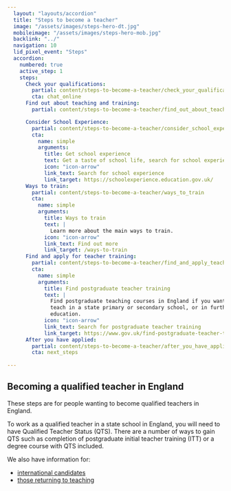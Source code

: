 ```yaml
---
  layout: "layouts/accordion"
  title: "Steps to become a teacher"
  image: "/assets/images/steps-hero-dt.jpg"
  mobileimage: "/assets/images/steps-hero-mob.jpg"
  backlink: "../"
  navigation: 10
  lid_pixel_event: "Steps"
  accordion:
    numbered: true
    active_step: 1
    steps:
      Check your qualifications:
        partial: content/steps-to-become-a-teacher/check_your_qualifications
        cta: chat_online
      Find out about teaching and training:
        partial: content/steps-to-become-a-teacher/find_out_about_teaching_and_training

      Consider School Experience:
        partial: content/steps-to-become-a-teacher/consider_school_experience
        cta:
          name: simple
          arguments:
            title: Get school experience
            text: Get a taste of school life, search for school experience near you or online.
            icon: "icon-arrow"
            link_text: Search for school experience
            link_target: https://schoolexperience.education.gov.uk/
      Ways to train:
        partial: content/steps-to-become-a-teacher/ways_to_train
        cta:
          name: simple
          arguments:
            title: Ways to train
            text: |
              Learn more about the main ways to train.
            icon: "icon-arrow"
            link_text: Find out more
            link_target: /ways-to-train
      Find and apply for teacher training:
        partial: content/steps-to-become-a-teacher/find_and_apply_teacher_training
        cta:
          name: simple
          arguments:
            title: Find postgraduate teacher training
            text: |
              Find postgraduate teaching courses in England if you want to
              teach in a state primary or secondary school, or in further
              education.
            icon: "icon-arrow"
            link_text: Search for postgraduate teacher training
            link_target: https://www.gov.uk/find-postgraduate-teacher-training-courses
      After you have applied:
        partial: content/steps-to-become-a-teacher/after_you_have_applied
        cta: next_steps
      
---
```


## Becoming a qualified teacher in England

These steps are for people wanting to become qualified teachers in England.

To work as a qualified teacher in a state school in England, you will need to
have Qualified Teacher Status (QTS). There are a number of ways to gain QTS
such as completion of postgraduate initial teacher training (ITT) or a degree
course with QTS included.

We also have information for:

* [international candidates](/international-candidates)
* [those returning to teaching](/returning-to-teaching)
